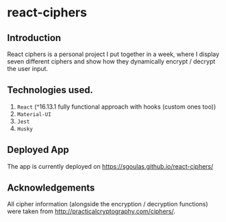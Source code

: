 # react-ciphers

## Introduction

React ciphers is a personal project I put together in a week, where I display seven different ciphers and show how they dynamically encrypt / decrypt the user input.

## Technologies used.

1. `React` (^16.13.1 fully functional approach with hooks (custom ones too))
1. `Material-UI`
1. `Jest`
1. `Husky`

## Deployed App

The app is currently deployed on https://sgoulas.github.io/react-ciphers/

## Acknowledgements

All cipher information (alongside the encryption / decryption functions) were taken from http://practicalcryptography.com/ciphers/.
